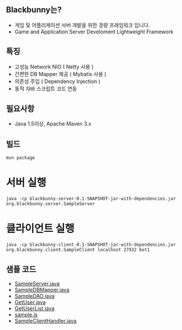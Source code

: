 ## Blackbunny는? 

* 게임 및 어플리케이션 서버 개발을 위한 경량 프레임워크 입니다.
* Game and Application Server Develoment Lightweight Framework

## 특징
* 고성능 Network NIO ( Netty 사용 )
* 간편한 DB Mapper 제공 ( Mybatis 사용 )
* 의존성 주입 ( Dependency Injection )
* 동적 자바 스크립트 코드 연동

## 필요사항
+ Java 1.5이상, Apache Maven 3.x

## 빌드

    mvn package

# 서버 실행

    java -cp blackbunny-server-0.1-SNAPSHOT-jar-with-dependencies.jar org.blackbunny.server.SampleServer

# 클라이언트 실행

    java -cp blackbunny-client-0.1-SNAPSHOT-jar-with-dependencies.jar org.blackbunny.client.SampleClient localhost 27932 bot1


## 샘플 코드
* [SampleServer.java](blackbunny/blob/master/blackbunny-server/src/main/java/org/blackbunny/server/SampleServer.java)
* [SampleDBMapper.java](blackbunny/blob/master/blackbunny-server/src/main/java/org/blackbunny/server/data/SampleDBMapper.java)
* [SampleDAO.java](blackbunny/blob/master/blackbunny-server/src/main/java/org/blackbunny/server/data/SampleDAO.java)
* [GetUser.java](blackbunny/blob/master/blackbunny-server/src/main/java/org/blackbunny/server/handlers/GetUser.java)
* [GetUserList.java](blackbunny/blob/master/blackbunny-server/src/main/java/org/blackbunny/server/handlers/GetUserList.java)
* [sample.js](blackbunny/blob/master/blackbunny-server/src/main/resources/sample.js)
* [SampleClientHandler.java](blackbunny/blob/master/blackbunny-client/src/main/java/org/blackbunny/client/SampleClientHandler.java)



